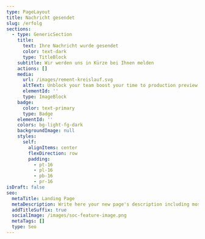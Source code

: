 ```yaml
---
type: PageLayout
title: Nachricht gesendet
slug: /erfolg
sections:
  - type: GenericSection
    title:
      text: Ihre Nachricht wurde gesendet
      color: text-dark
      type: TitleBlock
    subtitle: Wir werden uns in Kürze bei Ihnen melden
    actions: []
    media:
      url: /images/rement-kreislauf.svg
      altText: Unblock your team boost your time to production preview
      elementId: ''
      type: ImageBlock
    badge:
      color: text-primary
      type: Badge
    elementId: ''
    colors: bg-light-fg-dark
    backgroundImage: null
    styles:
      self:
        alignItems: center
        flexDirection: row
        padding:
          - pt-16
          - pl-16
          - pb-16
          - pr-16
isDraft: false
seo:
  metaTitle: Landing Page
  metaDescription: Write here your new page's description including most relevant keywords.
  addTitleSuffix: true
  socialImage: /images/soc-feature-image.png
  metaTags: []
  type: Seo
---
```

